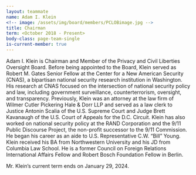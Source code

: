```yaml
---
layout: teammate
name: Adam I. Klein
<!-- image: /assets/img/board/members/PCLOBimage.jpg -->
title: Chairman
term: <October 2018 - Present>
body-class: page-team-single
is-current-member: true
---
```

Adam I. Klein is Chairman and Member of the Privacy and Civil Liberties Oversight Board.  Before being appointed to the Board, Klein served as Robert M. Gates Senior Fellow at the Center for a New American Security (CNAS), a bipartisan national security research institution in Washington.  His research at CNAS focused on the intersection of national security policy and law, including government surveillance, counterterrorism, oversight, and transparency.  Previously, Klein was an attorney at the law firm of Wilmer Cutler Pickering Hale & Dorr LLP and served as a law clerk to Justice Antonin Scalia of the U.S. Supreme Court and Judge Brett Kavanaugh of the U.S. Court of Appeals for the D.C. Circuit.  Klein has also worked on national security policy at the RAND Corporation and the 9/11 Public Discourse Project, the non-profit successor to the 9/11 Commission.  He began his career as an aide to U.S. Representative C.W. “Bill” Young. Klein received his BA from Northwestern University and his JD from Columbia Law School.  He is a former Council on Foreign Relations International Affairs Fellow and Robert Bosch Foundation Fellow in Berlin.

Mr. Klein’s current term ends on January 29, 2024.



